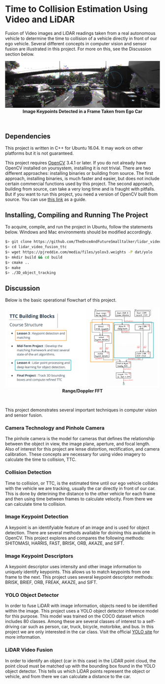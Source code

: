 # Time to Collision Estimation Using Video and LiDAR

Fusion of Video images and LiDAR readings taken from a real autonomous vehicle to determine the time to collision of a vehicle directly in front of our ego vehicle.  Several different concepts in computer vision and sensor fusion are illustrated in this project.  For more on this, see the Discussion section below.

<p align="center">
<img src="https://github.com/TheOnceAndFutureSmalltalker/lidar_video_fusion_ttc/blob/master/images/draggedimage-1.png"  /><br /><b>Image Keypoints Detected in a Frame Taken from Ego Car</b></p>
<br />

## Dependencies

This project is written in C++ for Ubuntu 16.04.  It may work on other platforms but it is not guaranteed.

This project requires [OpenCV](https://opencv.org/) 3.4.1 or later.  If you do not already have OpenCV installed on yoursystem, installing it is not trivial.  There are two different approaches:  installing binaries or building from source.  The first approach, installing binaries, is much faster and easier, but does not include certain commercial functions used by this project.  The second approach, building from source, can take a very long time and is fraught with pitfalls.  But if you want to run this project, you need a version of OpenCV built from source.  You can use [this link](https://www.learnopencv.com/install-opencv3-on-ubuntu/) as a guide.

## Installing, Compiling and Running The Project

To acquire, compile, and run the project in Ubuntu, follow the statements below.  Windows and Mac environments should be modified accordingly.

```bash
$> git clone https://github.com/TheOnceAndFutureSmalltalker/lidar_video_fusion_ttc.git
$> cd lidar_video_fusion_ttc
$> wget https://pjreddie.com/media/files/yolov3.weights -P dat/yolo
$> mkdir build && cd build
$> cmake ..
$> make
$> ./3D_object_tracking 
```

## Discussion

Below is the basic operational flowchart of this project.

<p align="center">
<img src="https://github.com/TheOnceAndFutureSmalltalker/lidar_video_fusion_ttc/blob/master/images/course_code_structure.png"  /><br /><b>Range/Doppler FFT</b></p>
<br />

This project demonstrates several important techniques in computer vision and sensor fusion.

### Camera Technology and Pinhole Camera

The pinhole camera is the model for cameras that defines the relationship between the object in view, the image plane, aperture, and focal length. Also of interest for this project are lense distortion, rectification, and camera calibration.  These concepts are necessary for using video imagery to calculate the time to collision, TTC.

### Collision Detection

Time to collision, or TTC, is the estimated time until our ego vehicle collides with the vehicle we are tracking, usually the car directly in front of our car.  This is done by deterining the distance to the other vehicle for each frame and then using time between frames to calculate velocity.  From there we can calculate time to collision.

### Image Keypoint Detection

A keypoint is an identifyiable feature of an image and is used for object detection.  There are several methods available for doining this available in OpenCV.  This project explores and compares the following methods:  SHITOMASI, HARRIS, FAST, BRISK, ORB, AKAZE, and SIFT.

### Image Keypoint Descriptors

A keypoint descriptor uses intensity and other image information to uniquely identify keypoints.  This allows us to match keypoints from one frame to the next.   This project uses several keypoint descriptor methods:  BRISK, BRIEF, ORB, FREAK, AKAZE, and SIFT.

### YOLO Object Detector

In order to fuse LiDAR with image information, objects need to be identified within the image.  This project uses a YOLO object detector inference model for this purpose.  This model was trained on the COCO dataset which includes 80 classes.  Among these are several classes of interest to a self-driving car such as person, car, truck, bicycle, motorbike, and bus.  In this project we are only interested in the car class.  Visit the official [YOLO site](https://pjreddie.com/darknet/yolo/) for more information.

### LiDAR Video Fusion

In order to identify an object (car in this case) in the LiDAR point cloud, the point cloud must be matched up with the bounding box found in the YOLO object detector.  This tells us which LiDAR points represent the object or vehicle, and from there we can calculate a distance to the car.
